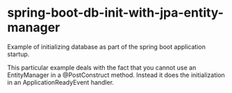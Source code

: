 # spring-boot-db-init-with-jpa-entity-manager
Example of initializing database as part of the spring boot application startup.

This particular example deals with the fact that you cannot use an EntityManager
in a @PostConstruct method. Instead it does the initialization in an ApplicationReadyEvent
handler.
